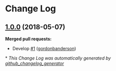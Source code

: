 # Change Log

## [1.0.0](https://github.com/gordonbanderson/silverstripe-timezones/tree/1.0.0) (2018-05-07)
**Merged pull requests:**

-  Develop [\#1](https://github.com/gordonbanderson/silverstripe-timezones/pull/1) ([gordonbanderson](https://github.com/gordonbanderson))



\* *This Change Log was automatically generated by [github_changelog_generator](https://github.com/skywinder/Github-Changelog-Generator)*
